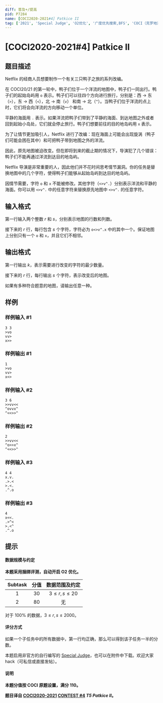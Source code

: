 ```yaml
---
diff: 普及+/提高
pid: P7284
name: [COCI2020-2021#4] Patkice II
tag: ['2021', 'Special Judge', 'O2优化', '广度优先搜索,BFS', 'COCI（克罗地亚）']
---
```

# [COCI2020-2021#4] Patkice II
## 题目描述

Netflix 的经商人员想要制作一个有关三只鸭子之旅的系列改编。

在 COCI20/21 的第一轮中，鸭子们位于一个洋流的地图中，鸭子们一同出行。鸭子们的起始岛屿用 `o` 表示。鸭子们可以往四个方向进行旅行，分别是：西 $\to$ 东（`>`），东 $\to$ 西（`<`），北 $\to$ 南（`v`） 和南 $\to$ 北（`^`）。当鸭子们位于洋流的点上时，它们将会向洋流的方向移动一个单位。

平静的海面用 `.` 表示。如果洋流把鸭子们带到了平静的海面、到达地图之外或者回到起始小岛处，它们就会停止旅行。鸭子们想要前往的目的地岛屿用 `x` 表示。

为了让情节更加吸引人，Netflix 进行了改编：现在海面上可能会出现旋涡（鸭子们可能会困在其中）和可把鸭子带到地图之外的洋流。

因此，原先地图被迫改变。但在即将到来的截止期的情况下，导演犯了几个错误：鸭子们不能再通过洋流到达目的地岛屿。

Netflix 导演是非常重要的人，因此他们并不花时间思考情节漏洞。你的任务是替换地图中的几个字符，使得鸭子们能够从起始岛屿到达目的地岛屿。

因情节需要，字符 `o` 和 `x` 不能被修改。其他字符（`<>v^.`）分别表示洋流和平静的海面。你可以用 `<>v^.` 中的任意字符来替换原先地图中 `<>v^.` 的任意字符。
## 输入格式

第一行输入两个整数 $r$ 和 $s$，分别表示地图的行数和列数。

接下来的 $r$ 行，每行包含 $s$ 个字符，字符必为 `o<>v^.x` 中的其中一个。保证地图上分别只有一个 `o` 和 `x`，并且它们不相邻。
## 输出格式

第一行输出 $k$，表示需要进行改变的字符的最少数量。

接下来的 $r$ 行，每行输出 $s$ 个字符，表示改变后的地图。

如果有多种符合题意的地图，请输出任意一种。
## 样例

### 样例输入 #1
```
3 3
>vo
vv>
x>>
```
### 样例输出 #1
```
1
>vo
vv>
x<>
```
### 样例输入 #2
```
3 6
>>vv<<
^ovvx^
^<<>>^
```
### 样例输出 #2
```
2
>>vv<<
^o>>x^
^<<>>^
```
### 样例输入 #3
```
4 4
x.v.
.>.<
>.<.
.^.o
```
### 样例输出 #3
```
4
x<<.
.>^<
>.<^
.^.o
```
## 提示

#### 数据规模与约定

**本题采用捆绑评测，自动开启 O2 优化。**

| Subtask | 分值 | 数据范围及约定 |
| :----------: | :----------: | :----------: |
| $1$ | $30$ | $3 \le r,s \le 20$ |
| $2$ | $80$ | 无 |

对于 $100\%$ 的数据，$3 \le r,s \le 2000$。

#### 评分方式

如果一个子任务中的所有数据中，第一行均正确，那么可以得到该子任务一半的分数。

本题启用非官方的自行编写的 [Special Judge](https://www.luogu.com.cn/paste/d4nbx1ua)，也可以在附件中下载。欢迎大家 hack（可私信或直接发帖）。

#### 说明

**本题分值按 COCI 原题设置，满分 $110$。**

**题目译自 [COCI2020-2021](https://hsin.hr/coci/) [CONTEST #4](https://hsin.hr/coci/contest4_tasks.pdf)  _T5 Patkice II_。**
